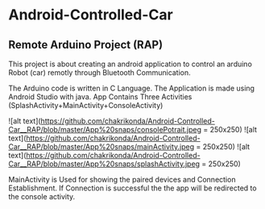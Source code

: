 # Android-Controlled-Car
## Remote Arduino Project (RAP)
This project is about creating an android application to control an arduino Robot (car) remotly through Bluetooth Communication.

The Arduino code is written in C Language.
The Application is made using Android Studio with java. App Contains Three Activities (SplashActivity+MainActivity+ConsoleActivity)

![alt text](https://github.com/chakrikonda/Android-Controlled-Car__RAP/blob/master/App%20snaps/consolePotrait.jpeg = 250x250)
![alt text](https://github.com/chakrikonda/Android-Controlled-Car__RAP/blob/master/App%20snaps/mainActivity.jpeg = 250x250)
![alt text](https://github.com/chakrikonda/Android-Controlled-Car__RAP/blob/master/App%20snaps/splashActivity.jpeg = 250x250)

MainActivity is Used for showing the paired devices and Connection Establishment. If Connection is successful the the app will be redirected to the console activity.
